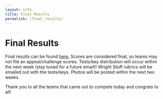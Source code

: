 ```yaml
---
layout: info
title: Final Results
permalink: /final_results/
---
```


# Final Results

Final results can be found [here.](/doc/results_2019.pdf) Scores are considered final, so teams may not file an appeal/challenge scores. Tests/key distribution will occur within the next week (stay tuned for a future email!) Wright Stuff rubrics will be emailed out with the tests/keys. Photos will be posted within the next two weeks.

Thank you to all the teams that came out to compete today and congrats to all!

